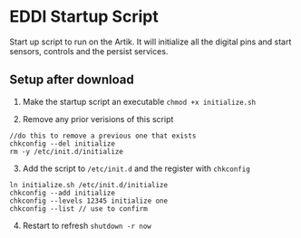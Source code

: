 # EDDI Startup Script
Start up script to run on the Artik. It will initialize all the digital pins and start sensors, controls and the persist services.

## Setup after download
1. Make the startup script an executable
  ``` chmod +x initialize.sh ```

2. Remove any prior verisions of this script
  ```
  //do this to remove a previous one that exists
  chkconfig --del initialize 
  rm -y /etc/init.d/initialize 
  ```

3. Add the script to ```/etc/init.d``` and the register with ```chkconfig```
  ```
  ln initialize.sh /etc/init.d/initialize
  chkconfig --add initialize
  chkconfig --levels 12345 initialize one
  chkconfig --list // use to confirm
  ```

4. Restart to refresh
  ```shutdown -r now```
